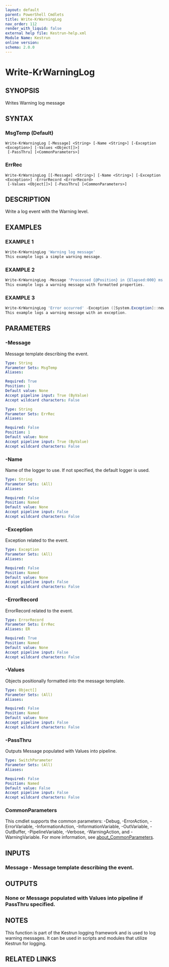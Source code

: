 ```yaml
---
layout: default
parent: PowerShell Cmdlets
title: Write-KrWarningLog
nav_order: 112
render_with_liquid: false
external help file: Kestrun-help.xml
Module Name: Kestrun
online version:
schema: 2.0.0
---
```


# Write-KrWarningLog

## SYNOPSIS
Writes Warning log message

## SYNTAX

### MsgTemp (Default)
```
Write-KrWarningLog [-Message] <String> [-Name <String>] [-Exception <Exception>] [-Values <Object[]>]
 [-PassThru] [<CommonParameters>]
```

### ErrRec
```
Write-KrWarningLog [[-Message] <String>] [-Name <String>] [-Exception <Exception>] -ErrorRecord <ErrorRecord>
 [-Values <Object[]>] [-PassThru] [<CommonParameters>]
```

## DESCRIPTION
Write a log event with the Warning level.

## EXAMPLES

### EXAMPLE 1
```powershell
Write-KrWarningLog 'Warning log message'
This example logs a simple warning message.
```

### EXAMPLE 2
```powershell
Write-KrWarningLog -Message 'Processed {@Position} in {Elapsed:000} ms.' -Values $position, $elapsedMs
This example logs a warning message with formatted properties.
```

### EXAMPLE 3
```powershell
Write-KrWarningLog 'Error occurred' -Exception ([System.Exception]::new('Some exception'))
This example logs a warning message with an exception.
```

## PARAMETERS

### -Message
Message template describing the event.

```yaml
Type: String
Parameter Sets: MsgTemp
Aliases:

Required: True
Position: 1
Default value: None
Accept pipeline input: True (ByValue)
Accept wildcard characters: False
```

```yaml
Type: String
Parameter Sets: ErrRec
Aliases:

Required: False
Position: 1
Default value: None
Accept pipeline input: True (ByValue)
Accept wildcard characters: False
```

### -Name
Name of the logger to use.
If not specified, the default logger is used.

```yaml
Type: String
Parameter Sets: (All)
Aliases:

Required: False
Position: Named
Default value: None
Accept pipeline input: False
Accept wildcard characters: False
```

### -Exception
Exception related to the event.

```yaml
Type: Exception
Parameter Sets: (All)
Aliases:

Required: False
Position: Named
Default value: None
Accept pipeline input: False
Accept wildcard characters: False
```

### -ErrorRecord
ErrorRecord related to the event.

```yaml
Type: ErrorRecord
Parameter Sets: ErrRec
Aliases: ER

Required: True
Position: Named
Default value: None
Accept pipeline input: False
Accept wildcard characters: False
```

### -Values
Objects positionally formatted into the message template.

```yaml
Type: Object[]
Parameter Sets: (All)
Aliases:

Required: False
Position: Named
Default value: None
Accept pipeline input: False
Accept wildcard characters: False
```

### -PassThru
Outputs Message populated with Values into pipeline.

```yaml
Type: SwitchParameter
Parameter Sets: (All)
Aliases:

Required: False
Position: Named
Default value: False
Accept pipeline input: False
Accept wildcard characters: False
```

### CommonParameters
This cmdlet supports the common parameters: -Debug, -ErrorAction, -ErrorVariable, -InformationAction, -InformationVariable, -OutVariable, -OutBuffer, -PipelineVariable, -Verbose, -WarningAction, and -WarningVariable. For more information, see [about_CommonParameters](http://go.microsoft.com/fwlink/?LinkID=113216).

## INPUTS

### Message - Message template describing the event.
## OUTPUTS

### None or Message populated with Values into pipeline if PassThru specified.
## NOTES
This function is part of the Kestrun logging framework and is used to log warning messages.
It can be used in scripts and modules that utilize Kestrun for logging.

## RELATED LINKS
